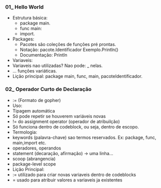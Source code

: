 ### 01_ Hello World
- Estrutura básica:
  - package main.
  - func main:
  - import.
- Packages:
  - Pacotes são coleções de funções pré prontas.
  - Notação: pacote.Identificador Exemplo.Println()
  - Documentação: Println
- Variaveis: 
- Variaveis nao utilizadas? Nao pode: _ nelas.
- ... funções variáticas.
- Lição principal: package main, func, main, pacoteIdentificador.

### 02_ Operador Curto de Declaração
- := (Formato de gopher)
- Uso:
 - Tipagem automática
 - Só pode repetir se houverem variáveis novas
 - != do assignment operator (operador de atribuilção)
 - Só funciona dentro de codeblock, ou seja, dentro de escopo.
- Termologia:
 - keywords (palavra-chave) sao termos reservados. Ex: package, func, main,import etc.
 - operadores, operandos
 - statement (decaração, afirmação) -> uma linha...
 - scoop (abrangencia)
 - package-level scope
- Lição Principal:
- := utilizado para criar novas variaveis dentro de codeblocks
- = usado para atribuir valores a variaveis ja existentes
